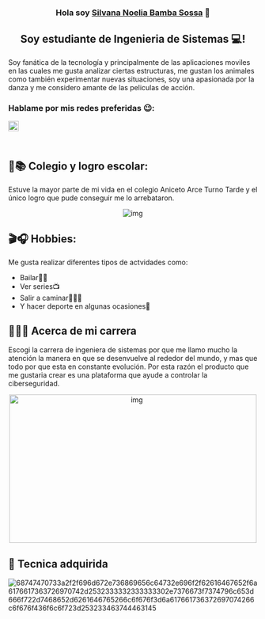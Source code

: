<h3 align="center">
Hola soy <a href="" target="_blank" rel="noreferrer">Silvana Noelia Bamba Sossa</a> 👋
</h3>
<h2 align="center">
Soy estudiante de Ingenieria de Sistemas  💻!
</h2>

Soy fanática de la tecnología y principalmente de las aplicaciones moviles en las cuales me gusta analizar ciertas estructuras, me gustan los animales como también experimentar nuevas situaciones, soy una apasionada por la danza y me considero amante de las peliculas de acción.

### Hablame por mis redes preferidas 😉:

<a href="https://instagram.com/jh_silvi?igshid=ZDdkNTZiNTM="><img align="left" src="https://raw.githubusercontent.com/yushi1007/yushi1007/main/images/instagram.svg" alt="SIlvana Noelia | Instagram" width="21px"/></a>
</br>

</br>

## 🍎📚 Colegio y logro escolar: 

Estuve la mayor parte de mi vida en el colegio Aniceto Arce Turno Tarde y el único logro que pude conseguir me lo arrebataron.

<p align="center">
  <img src="https://plantillasdememes.com/img/plantillas/que-cosas-no01598159133.jpg" alt="img">
</p>

## 🎬🎧 Hobbies: 

Me gusta realizar diferentes tipos de actvidades como:
- Bailar💃🏻
- Ver series📺
- Salir a caminar👩🏻‍🦯
- Y hacer deporte en algunas ocasiones🏀

## 🦿👩‍💻 Acerca de mi carrera

Escogi la carrera de ingeniera de sistemas por que me llamo mucho la atención la manera en que se desenvuelve al rededor del mundo, y mas que todo por que esta en constante evolución. Por esta razón el producto que me gustaria crear es una plataforma que ayude a controlar la ciberseguridad.

<p align="center">
  <img src="https://media.tenor.com/q14D_rMkpa8AAAAS/meme-el.gif" alt="img" width="500" height="300">
</p>

## 💼 Tecnica adquirida

![68747470733a2f2f696d672e736869656c64732e696f2f62616467652f6a6176617363726970742d2532333332333333302e7376673f7374796c653d666f722d7468652d6261646765266c6f676f3d6a617661736372697074266c6f676f436f6c6f723d253233463744463145](https://user-images.githubusercontent.com/124791561/217724372-4fb31904-4362-4783-b707-f6dd1a528a91.svg)


